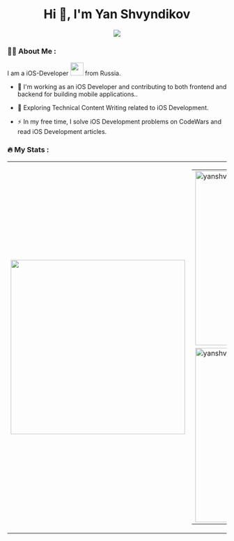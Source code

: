 

<h1 align="center">Hi 👋, I'm Yan Shvyndikov</h1>

<p align="center">
  <img src="https://www.codewars.com/users/ЯнчикSwift/badges/large">
</p>

### :man_technologist: About Me :
I am a iOS-Developer <img src="https://media.giphy.com/media/WUlplcMpOCEmTGBtBW/giphy.gif" width="30"> from Russia.
- :telescope: I'm working as an iOS Developer and contributing to both frontend and backend for building mobile applications..

- :seedling:  Exploring Technical Content Writing related to iOS Development.

- :zap: In my free time, I solve iOS Development problems on CodeWars and read iOS Development articles.

### :fire: My Stats :
<table>
  <tr>
    <td>
      <img src="https://user-images.githubusercontent.com/58136391/233867235-6a4a58b8-897d-4afa-8652-2e957b972535.jpg" width="400">
    </td>
    <td>
      <table>
        <tr>
          <td>
            <img src="https://github-readme-stats.vercel.app/api?username=yanshvind&show_icons=true&locale=en" alt="yanshvind" width="400">
          </td>
        </tr>
        <tr>
          <td>
            <img src="https://github-readme-streak-stats.herokuapp.com/?user=yanshvind&" alt="yanshvind" width="400">
          </td>
        </tr>
      </table>
    </td>
  </tr>
</table>



